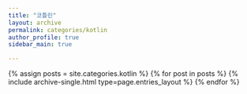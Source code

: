 ```yaml
---
title: "코틀린"
layout: archive
permalink: categories/kotlin
author_profile: true
sidebar_main: true

---
```




{% assign posts = site.categories.kotlin %}
{% for post in posts %} {% include archive-single.html type=page.entries_layout %} {% endfor %}